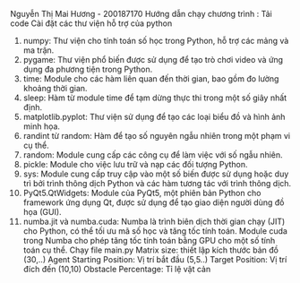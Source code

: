 Nguyễn Thị Mai Hương - 200187170
Hướng dẫn chạy chương trình :
Tải code 
Cài đặt các thư viện hỗ trợ của python 

1.	numpy: Thư viện cho tính toán số học trong Python, hỗ trợ các mảng và ma trận.
2.	pygame: Thư viện phổ biến được sử dụng để tạo trò chơi video và ứng dụng đa phương tiện trong Python.
3.	time: Module cho các hàm liên quan đến thời gian, bao gồm đo lường khoảng thời gian.
4.	sleep: Hàm từ module time để tạm dừng thực thi trong một số giây nhất định.
5.	matplotlib.pyplot: Thư viện sử dụng để tạo các loại biểu đồ và hình ảnh minh họa.
6.	randint từ random: Hàm để tạo số nguyên ngẫu nhiên trong một phạm vi cụ thể.
7.	random: Module cung cấp các công cụ để làm việc với số ngẫu nhiên.
8.	pickle: Module cho việc lưu trữ và nạp các đối tượng Python.
9.	sys: Module cung cấp truy cập vào một số biến được sử dụng hoặc duy trì bởi trình thông dịch Python và các hàm tương tác với trình thông dịch.
10.	PyQt5.QtWidgets: Module của PyQt5, một phiên bản Python cho framework ứng dụng Qt, được sử dụng để tạo giao diện người dùng đồ họa (GUI).
11.	numba.jit và numba.cuda: Numba là trình biên dịch thời gian chạy (JIT) cho Python, có thể tối ưu mã số học và tăng tốc tính toán. Module cuda trong Numba cho phép tăng tốc tính toán bằng GPU cho một số tính toán cụ thể.
    Chạy file main.py
   	Matrix size: thiết lập kích thước bản đồ (30,..)
   	Agent Starting Position: Vị trí bắt đầu (5,5..)
   	Target Position: Vị trí đích đến (10,10)
   	Obstacle Percentage: Tỉ lệ vật cản
   	 
   	   
   	
   	
